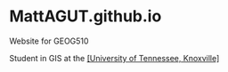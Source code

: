 # MattAGUT.github.io
Website for GEOG510



Student in GIS at the [[University of Tennessee, Knoxville]](utk.edu)


![]()